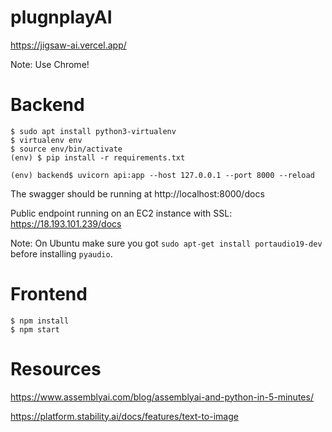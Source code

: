 # plugnplayAI

https://jigsaw-ai.vercel.app/

Note: Use Chrome!


# Backend

```shell
$ sudo apt install python3-virtualenv
$ virtualenv env
$ source env/bin/activate
(env) $ pip install -r requirements.txt

(env) backend$ uvicorn api:app --host 127.0.0.1 --port 8000 --reload
```
The swagger should be running at http://localhost:8000/docs

Public endpoint running on an EC2 instance with SSL: https://18.193.101.239/docs

Note: On Ubuntu make sure you got `sudo apt-get install portaudio19-dev` before installing `pyaudio`.


# Frontend

```
$ npm install
$ npm start
```


# Resources

https://www.assemblyai.com/blog/assemblyai-and-python-in-5-minutes/

https://platform.stability.ai/docs/features/text-to-image
